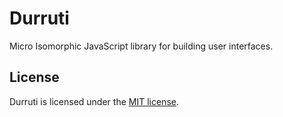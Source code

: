 # Durruti

Micro Isomorphic JavaScript library for building user interfaces.

## License

Durruti is licensed under the [MIT license](LICENSE).

